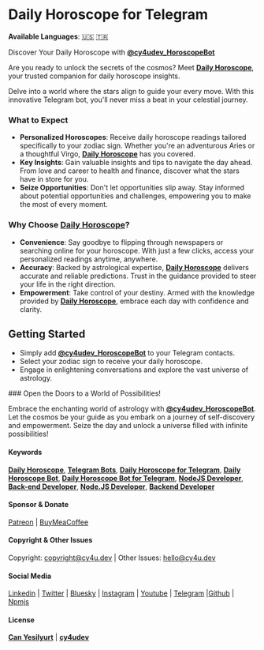 # Daily Horoscope for Telegram

**Available Languages**: [🇺🇸](https://cy4u.dev/Daily-Horoscope/ "English") [🇹🇷](https://cy4u.dev/Daily-Horoscope/tr "Turkish")

Discover Your Daily Horoscope with [**@cy4udev_HoroscopeBot**](https://t.me/cy4udev_HoroscopeBot "Daily Horoscope")

Are you ready to unlock the secrets of the cosmos? Meet [**Daily Horoscope**](https://cy4u.dev/Daily-Horoscope "Daily Horoscope"), your trusted companion for daily horoscope insights.

Delve into a world where the stars align to guide your every move. With this innovative Telegram bot, you'll never miss a beat in your celestial journey.

### What to Expect

- **Personalized Horoscopes**: Receive daily horoscope readings tailored specifically to your zodiac sign. Whether you're an adventurous Aries or a thoughtful Virgo, [**Daily Horoscope**](https://cy4u.dev/Daily-Horoscope "Daily Horoscope") has you covered.
- **Key Insights**: Gain valuable insights and tips to navigate the day ahead. From love and career to health and finance, discover what the stars have in store for you.
- **Seize Opportunities**: Don't let opportunities slip away. Stay informed about potential opportunities and challenges, empowering you to make the most of every moment.

### Why Choose [**Daily Horoscope**](https://cy4u.dev/Daily-Horoscope "Daily Horoscope")?

- **Convenience**: Say goodbye to flipping through newspapers or searching online for your horoscope. With just a few clicks, access your personalized readings anytime, anywhere.
- **Accuracy**: Backed by astrological expertise, [**Daily Horoscope**](https://cy4u.dev/Daily-Horoscope "Daily Horoscope") delivers accurate and reliable predictions. Trust in the guidance provided to steer your life in the right direction.
- **Empowerment**: Take control of your destiny. Armed with the knowledge provided by [**Daily Horoscope**](https://cy4u.dev/Daily-Horoscope "Daily Horoscope"), embrace each day with confidence and clarity.

## Getting Started

- Simply add [**@cy4udev_HoroscopeBot**](https://t.me/cy4udev_HoroscopeBot "Daily Horoscope") to your Telegram contacts.
- Select your zodiac sign to receive your daily horoscope.
- Engage in enlightening conversations and explore the vast universe of astrology.

### Open the Doors to a World of Possibilities!

Embrace the enchanting world of astrology with [**@cy4udev_HoroscopeBot**](https://t.me/cy4udev_HoroscopeBot "Daily Horoscope"). Let the cosmos be your guide as you embark on a journey of self-discovery and empowerment. Seize the day and unlock a universe filled with infinite possibilities!

#### Keywords

[**Daily Horoscope**](https://cy4u.dev/Daily-Horoscope "Daily Horoscope"), [**Telegram Bots**](https://cy4u.dev "Telegram Bots"), [**Daily Horoscope for Telegram**](https://cy4u.dev/Daily-Horoscope "Daily Horoscope for Telegram"), [**Daily Horoscope Bot**](https://cy4u.dev/Daily-Horoscope "Daily Horoscope Bot"), [**Daily Horoscope Bot for Telegram**](https://cy4u.dev/Daily-Horoscope "Daily Horoscope Bot for Telegram"), [**NodeJS Developer**](https://cy4u.dev "NodeJS Developer"), [**Back-end Developer**](https://cy4u.dev "Back-end Developer"), [**Node.JS Developer**](https://cy4u.dev "Node.JS Developer"), [**Backend Developer**](https://cy4u.dev "Backend Developer")

#### Sponsor & Donate

[Patreon](https://patreon.com/cy4udev "cy4udev patreon") | [BuyMeaCoffee](https://www.buymeacoffee.com/cy4udev "cy4udev BuyMeaCoffee")

#### Copyright & Other Issues

Copyright: [copyright@cy4u.dev](mailto:copyright@cy4u.dev "copyright@cy4u.dev") | Other Issues: [hello@cy4u.dev](mailto:hello@cy4u.dev "hello@cy4u.dev")

#### Social Media

[Linkedin](https://www.linkedin.com/company/cy4udev/ "cy4udev linkedin") | [Twitter](https://twitter.com/cy4udev "cy4udev twitter") | [Bluesky](https://bsky.app/profile/cy4u.dev "cy4udev bluesky") | [Instagram](https://instagram.com/cy4udev "cy4udev instagram") | [Youtube](https://www.youtube.com/@cy4udev "cy4udev youtube") | [Telegram](https://t.me/cy4udev "cy4udev telegram") |[Github](https://github.com/cy4udev "cy4udev github") | [Npmjs](https://www.npmjs.com/~cy4udev "cy4udev npmjs")

#### License

[**Can Yesilyurt**](https://canyesilyurt.com "Can Yesilyurt") | [**cy4udev**](https://cy4u.dev "cy4udev")
